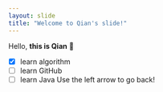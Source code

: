```yaml
---
layout: slide
title: "Welcome to Qian's slide!"
---
```

Hello, **this is Qian** :tada:
- [x] learn algorithm
- [ ] learn GitHub
- [ ] learn Java
Use the left arrow to go back!
